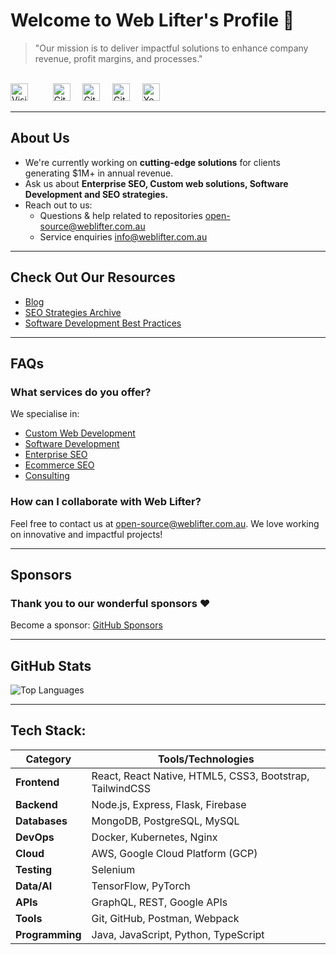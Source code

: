 <h1 align="centrer">Welcome to Web Lifter's Profile 👋 </h1>

> "Our mission is to deliver impactful solutions to enhance company revenue, profit margins, and processes."
<br>
<div align="left">
  <img src="https://hits.seeyoufarm.com/api/count/incr/badge.svg?url=https%3A%2F%2Fgithub.com%2Fweb-lifter&count_bg=%2379C83D&title_bg=%23555555&icon=&icon_color=%23E7E7E7&title=Profile+Visits&edge_flat=false" alt="Visitor Count" height="28" style="margin-right: 20px;"> &nbsp;&nbsp;&nbsp;
  <img src="https://img.shields.io/github/stars/web-lifter" alt="GitHub User's stars" height="28"> &nbsp;&nbsp;&nbsp;
  <img src="https://img.shields.io/github/followers/web-lifter?style=social" alt="GitHub Followers" height="28"> &nbsp;&nbsp;&nbsp;
  <img src="https://img.shields.io/github/sponsors/web-lifter?style=social&logo=github" alt="GitHub Sponsors" height="28"> &nbsp;&nbsp;&nbsp;
  <img src="https://img.shields.io/youtube/channel/views/UCH4ucVI407C3qN2FEm7Z3xw" alt="YouTube Channel Views" height="28"> &nbsp;&nbsp;&nbsp;
</div>

---

## About Us
- We're currently working on **cutting-edge solutions** for clients generating $1M+ in annual revenue.
- Ask us about **Enterprise SEO, Custom web solutions, Software Development and SEO strategies.**
- Reach out to us:
  - Questions & help related to repositories [open-source@weblifter.com.au](mailto:open-source@weblifter.com.au)
  - Service enquiries [info@weblifter.com.au](mailto:info@weblifter.com.au)

---

## Check Out Our Resources
- [Blog](https://weblifter.com.au/blog)  
- [SEO Strategies Archive](https://weblifter.com.au/seo-strategies)  
- [Software Development Best Practices](https://weblifter.com.au/best-practices)

---

## FAQs
### **What services do you offer?**
We specialise in:
- [Custom Web Development](https://weblifter.com.au/services/custom-web-design)  
- [Software Development](https://weblifter.com.au/services/software-development)
- [Enterprise SEO](https://weblifter.com.au/services/enterprise-seo)  
- [Ecommerce SEO](https://weblifter.com.au/services/ecommerce-seo)  
- [Consulting](https://weblifter.com.au/services/consulting)

### **How can I collaborate with Web Lifter?**
Feel free to contact us at [open-source@weblifter.com.au](mailto:open-source@weblifter.com.au). We love working on innovative and impactful projects!

---

## Sponsors

### Thank you to our wonderful sponsors ❤️

Become a sponsor: [GitHub Sponsors](https://github.com/sponsors/web-lifter)

---

## GitHub Stats
![Top Languages](https://github-readme-stats.vercel.app/api/top-langs/?username=web-lifter&layout=compact&theme=radical)

---

## Tech Stack:
| Category      | Tools/Technologies                                                                                   |
|---------------|-----------------------------------------------------------------------------------------------------|
| **Frontend**  | React, React Native, HTML5, CSS3, Bootstrap, TailwindCSS                                            |
| **Backend**   | Node.js, Express, Flask, Firebase                                                                   |
| **Databases** | MongoDB, PostgreSQL, MySQL                                                                          |
| **DevOps**    | Docker, Kubernetes, Nginx                                                                           |
| **Cloud**     | AWS, Google Cloud Platform (GCP)                                                                    |
| **Testing**   | Selenium                                                                                            |
| **Data/AI**   | TensorFlow, PyTorch                                                                                 |
| **APIs**      | GraphQL, REST, Google APIs                                                                          |
| **Tools**     | Git, GitHub, Postman, Webpack                                                                       |
| **Programming** | Java, JavaScript, Python, TypeScript                                                              |
